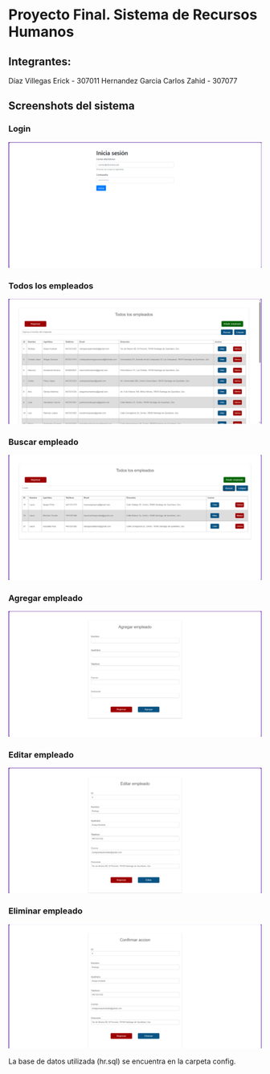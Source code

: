 # Proyecto Final. Sistema de Recursos Humanos
## Integrantes:
Díaz Villegas Erick - 307011
Hernandez Garcia Carlos Zahid - 307077

## Screenshots del sistema
### Login
![Login](/Screenshots/login.png)
### Todos los empleados
![Todos los empleados](/Screenshots/allEmployees.png)
### Buscar empleado
![Buscar empleado](/Screenshots/searchEmployee.png)
### Agregar empleado
![Agregar empleado](/Screenshots/addEmployee.png)
### Editar empleado
![Editar empleado](/Screenshots/updateEmployee.png)
### Eliminar empleado
![Eliminar empleado](/Screenshots/deleteEmployee.png)

La base de datos utilizada (hr.sql) se encuentra en la carpeta config.
